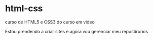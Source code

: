 # html-css
curso de HTML5 e CSS3 do curso em video

Estou prendendo a criar sites e agora vou gerenciar meu repostirórios
